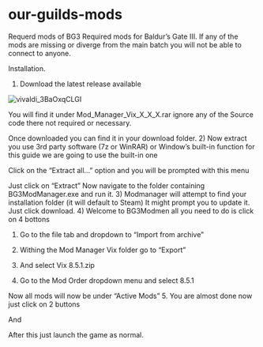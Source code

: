 # our-guilds-mods
Requerd mods of BG3 
Required mods for Baldur’s Gate III.
If any of the mods are missing or diverge from the main batch you will not be able to connect to anyone.

Installation.
1)	Download the latest release available

 ![vivaldi_3BaOxqCLGI](https://github.com/Cszyn/our-guilds-mods/assets/147027531/25ccd434-a391-449d-9182-c7311ce4e6bc)

You will find it under Mod_Manager_Vix_X_X_X.rar ignore any of the Source code there not required or necessary.
 
Once downloaded you can find it in your download folder.
2)	Now extract you use 3rd party software (7z or WinRAR) or Window’s built-in function for this guide we are going to use the built-in one

 
Click on the “Extract all…” option and you will be prompted with this menu




Just click on “Extract”  Now navigate to the folder containing BG3ModManager.exe and run it.
3)	Modmanager will attempt to find your installation folder (it will default to Steam)
It might prompt you to update it. Just click download. 
4)	Welcome to BG3Modmen all you need to do is click on 4 bottons
1.	Go to the file tab and dropdown to “Import from archive”
2.	Withing the Mod Manager Vix folder go to “Export” 
3.	And select Vix 8.5.1.zip
 
4.	Go to the Mod Order dropdown menu and select 8.5.1 
 
Now all mods will now be under “Active Mods” 
5.	You are almost done now just click on 2 buttons
 
And 
 
After this just launch the game as normal.
